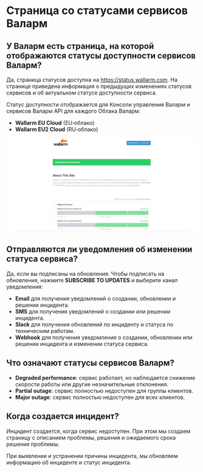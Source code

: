 # Страница со статусами сервисов Валарм

## У Валарм есть страница, на которой отображаются статусы доступности сервисов Валарм?

Да, страница статусов доступна на https://status.wallarm.com. На странице приведена информация о предыдущих изменениях статусов сервисов и об актуальном статусе доступности сервиса.

Статус доступности отображается для Консоли управления Валарм и сервисов Валарм API для каждого Облака Валарм:

* **Wallarm EU Cloud** (EU‑облако)
* **Wallarm EU2 Cloud** (RU‑облако)

![!Страница статусов сервисов](images/status-page.png)

## Отправляются ли уведомления об изменении статуса сервиса?

Да, если вы подписаны на обновления. Чтобы подписать на обновления, нажмите **SUBSCRIBE TO UPDATES** и выберите канал уведомления:

* **Email** для получения уведомлений о создании, обновлении и решении инцидента.
* **SMS** для получения уведомлений о создании или решении инцидента.
* **Slack** для получения обновлений по инциденту и статуса по техническим работам.
* **Webhook** для получения уведомления о создании, обновлении или решении инцидента и изменении статуса сервиса.

## Что означают статусы сервисов Валарм?

* **Degraded performance**: сервис работает, но наблюдается снижение скорости работы или другие незначительные отклонения.
* **Partial outage**: сервис полностью недоступен для группы клиентов.
* **Major outage**: сервис полностью недоступен для всех клиентов.

## Когда создается инцидент?

Инцидент создается, когда сервис недоступен. При этом мы создаем страницу с описанием проблемы, решения и ожидаемого срока решения проблемы.

При выявлении и устранении причины инцидента, мы обновляем информацию об инциденте и статус инцидента.
